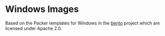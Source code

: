 # Windows Images

Based on the Packer templates for Windows in the
[bento](https://github.com/chef/bento/tree/master/packer_templates/windows)
project which are licensed under Apache 2.0.

